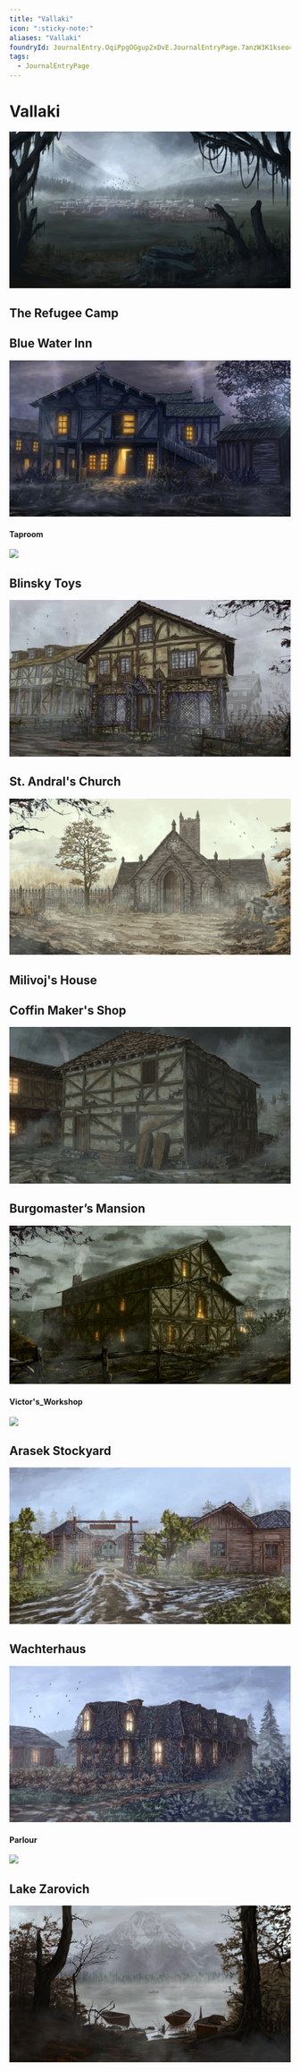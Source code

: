 ```yaml
---
title: "Vallaki"
icon: ":sticky-note:"
aliases: "Vallaki"
foundryId: JournalEntry.OqiPpgOGgup2xDvE.JournalEntryPage.7anzW3K1kseo4qRc
tags:
  - JournalEntryPage
---
```


# Vallaki
![Vallaki](https://raw.githubusercontent.com/SkroxiousDM/SkroxiousDM/refs/heads/main/assets/Vallaki%2018x10.webp)
## The Refugee Camp 

## Blue Water Inn
![Blue Water Inn](https://raw.githubusercontent.com/SkroxiousDM/SkroxiousDM/refs/heads/main/assets/Blue%20Water%20Inn%2018x10.webp)
#### Taproom
![](https://www.reddit.com/r/CurseofStrahd/comments/16k9oqj/art_of_the_blue_water_inn_taproom_by_me/#lightbox)
## Blinsky Toys
![](https://raw.githubusercontent.com/SkroxiousDM/SkroxiousDM/refs/heads/main/assets/Blinsky%20Toys%2018x10.webp)
## St. Andral's Church
![](https://raw.githubusercontent.com/SkroxiousDM/SkroxiousDM/refs/heads/main/assets/Saint%20Andrals%20Church%2018x10.webp)
## Milivoj's House

## Coffin Maker's Shop
![](https://raw.githubusercontent.com/SkroxiousDM/SkroxiousDM/refs/heads/main/assets/Coffin%20Makers%20Shop%2018x10.webp)
## Burgomaster’s Mansion 
![](https://raw.githubusercontent.com/SkroxiousDM/SkroxiousDM/refs/heads/main/assets/Burgomasters%20Mansion%2018x10.webp)
#### Victor's_Workshop
![](ddb-images\adventures\misc\RRL_Victor's_Workshop_lores.jpg)
## Arasek Stockyard
![](https://raw.githubusercontent.com/SkroxiousDM/SkroxiousDM/refs/heads/main/assets/Arasek%20Stockyard%2018x10.webp)
## Wachterhaus
![](https://raw.githubusercontent.com/SkroxiousDM/SkroxiousDM/refs/heads/main/assets/Wachterhaus%2018x10.webp)
#### Parlour
![](https://uploads.worldanvil.com/uploads/images/Fiona's%20Parlor.png)
## Lake Zarovich
![](https://raw.githubusercontent.com/SkroxiousDM/SkroxiousDM/refs/heads/main/assets/LakeZarovich%2018x10.webp)
